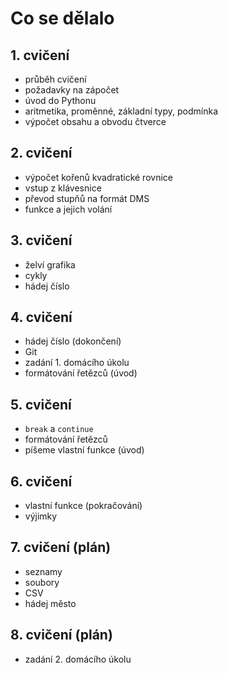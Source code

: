 # Co se dělalo

## 1. cvičení
* průběh cvičení
* požadavky na zápočet
* úvod do Pythonu
* aritmetika, proměnné, základní typy, podmínka
* výpočet obsahu a obvodu čtverce

## 2. cvičení
* výpočet kořenů kvadratické rovnice
* vstup z klávesnice
* převod stupňů na formát DMS
* funkce a jejich volání

## 3. cvičení
* želví grafika
* cykly
* hádej číslo

## 4. cvičení
 * hádej číslo (dokončení)
 * Git
 * zadání 1. domácího úkolu
 * formátování řetězců (úvod)

## 5. cvičení
 * `break` a `continue`
 * formátování řetězců
 * píšeme vlastní funkce (úvod)

## 6. cvičení
 * vlastní funkce (pokračování)
 * výjimky

## 7. cvičení (plán)
 * seznamy
 * soubory
 * CSV
 * hádej město

## 8. cvičení (plán)
 * zadání 2. domácího úkolu
